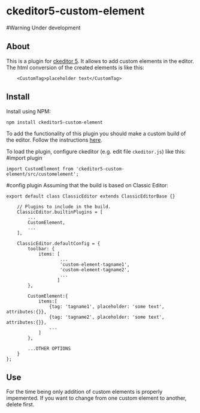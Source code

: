 # ckeditor5-custom-element
#Warning 
Under development

## About
This is a plugin for [ckeditor 5](https://github.com/ckeditor/ckeditor5). It allows to add custom elements in the editor. The html conversion of the created elements is like this:
```
	<CustomTag>placeholder text</CustomTag>
```

## Install
Install using NPM: 

`npm install ckeditor5-custom-element`

To add the functionality of this plugin you should make a custom build of the editor. Follow the instructions [here](https://docs.ckeditor.com/ckeditor5/latest/builds/guides/development/installing-plugins.html).


To load the plugin, configure ckeditor (e.g. edit file `ckeditor.js`) like this:
#import plugin
```
import CustomElement from 'ckeditor5-custom-element/src/customelement';
```
#config plugin
Assuming that the build is based on Classic Editor:
```
export default class ClassicEditor extends ClassicEditorBase {}

	// Plugins to include in the build.
	ClassicEditor.builtinPlugins = [
		...
		CustomElement,
		...
	],

	ClassicEditor.defaultConfig = {
		toolbar: {
			items: [
                    ...
                    'custom-element-tagname1',
					'custom-element-tagname2',
                    ...
			       ]
		},

		CustomElement:{
			items:[
				{tag: 'tagname1', placeholder: 'some text', attributes:{}},
				{tag: 'tagname2', placeholder: 'some text', attributes:{}},
				...
			]
		},

        ...OTHER OPTIONS
	}
};
```



## Use
For the time being only addition of custom elements is properly impemented. If you want to change from one custom element to another, delete first. 